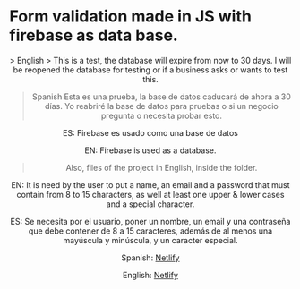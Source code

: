 <h1>
  Form validation made in JS with firebase as data base.
</h1>

<div align="center">
> English
> This is a test, the database will expire from now to 30 days. I will be reopened the database for testing or if a business asks or wants to test  this.

> Spanish
> Esta es una prueba, la base de datos caducará de ahora a 30 días. Yo reabriré la base de datos para pruebas o si un negocio pregunta o necesita probar esto.

  
ES: Firebase es usado como una base de datos
  
EN: Firebase is used as a database.

> Also, files of the project in English, inside the folder.



EN: It is need by the user to put a name, an email and a password that must contain from 8 to 15 characters, as well at least one upper & lower cases and a special character.

ES: Se necesita por el usuario, poner un nombre, un email y una contraseña que debe contener de 8 a 15 caracteres, además de al menos una mayúscula y minúscula, y un caracter especial.


Spanish: [Netlify](https://form-validation-firebase-memosainz-es.netlify.app/)

English: [Netlify](https://form-validation-firebase-memosainz.netlify.app/)
